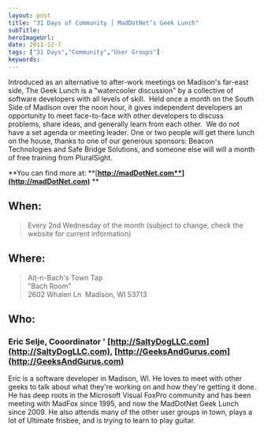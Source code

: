 ```yaml
---
layout: post 
title: "31 Days of Community | MadDotNet’s Geek Lunch"
subTitle: 
heroImageUrl: 
date: 2011-12-7
tags: ["31 Days","Community","User Groups"]
keywords: 
---
```


Introduced as an alternative to after-work meetings on Madison's far-east side, The Geek Lunch is a "watercooler discussion" by a collective of software developers with all levels of skill.&#160; Held once a month on the South Side of Madison over the noon hour, it gives independent developers an opportunity to meet face-to-face with other developers to discuss problems, share ideas, and generally learn from each other.&#160; We do not have a set agenda or meeting leader. One or two people will get there lunch on the house, thanks to one of our generous sponsors: Beacon Technologies and Safe Bridge Solutions, and someone else will will a month of free training from PluralSight. 

**You can find more at: **[**http://madDotNet.com**](http://madDotNet.com)** **

## When:
  > Every 2nd Wednesday of the month (subject to change, check the website for current information)  

## Where:
  > Alt-n-Bach's Town Tap      
> "Bach Room"       
> 2602 Whalen Ln&#160; 
> Madison, WI 53713  

## Who:

### Eric Selje, Cooordinator ' [http://SaltyDogLLC.com](http://SaltyDogLLC.com), [http://GeeksAndGurus.com](http://GeeksAndGurus.com)

Eric is a software developer in Madison, WI. He loves to meet with other geeks to talk about what they're working on and how they're getting it done. He has deep roots in the Microsoft Visual FoxPro community and has been meeting with MadFox since 1995, and now the MadDotNet Geek Lunch since 2009\. He also attends many of the other user groups in town, plays a lot of Ultimate frisbee, and is trying to learn to play guitar.